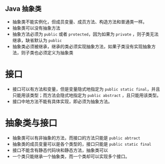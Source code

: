 ## Java 抽象类

- 抽象类不能实例化，但成员变量、成员方法、构造方法和普通类一样。
- 抽象类可以没有抽象方法
- 抽象方法必须为 `public` 或者 `protected`，因为如果为 `private` ，则子类无法继承，缺省默认为 `public`
- 抽象类必须被继承，继承的类必须实现抽象方法，如果子类没有实现抽象方法，则子类也必须定义为抽象类

# 接口

- 接口可以有方法和变量，但是变量隐式地指定为 `public static final`，并且只能用该类型；而方法会隐式地指定为 `public abstract` ，且只能用该类型。
- 接口中地方法不能有具体实现，即必须为抽象方法。

# 抽象类与接口

- 抽象类可以有非抽象的方法，而接口的方法只能是 `public abtract`
- 抽象类的成员变量可以是各个类型的，接口只能是 `public static final`
- 接口不能含有静态代码块和静态方法，抽象类可以
- 一个类只能继承一个抽象类，而一个类却可以实现多个接口。